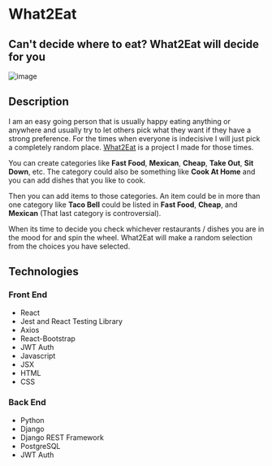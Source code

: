 # What2Eat

## Can't decide where to eat? What2Eat will decide for you

![image](https://user-images.githubusercontent.com/36141286/182042977-edb3ad2e-b8d4-4361-ba42-66aaa4f855a1.png)

## Description
I am an easy going person that is usually happy eating anything or anywhere and usually try to let others pick what they want if they have a strong preference. For the times when everyone is indecisive I will just pick a completely random place. [What2Eat](https://what2eat.dkr.im) is a project I made for those times. 

You can create categories like **Fast Food**, **Mexican**, **Cheap**, **Take Out**, **Sit Down**, etc. The category could also be something like **Cook At Home** and you can add dishes that you like to cook.

Then you can add items to those categories. An item could be in more than one category like **Taco Bell** could be listed in **Fast Food**, **Cheap**, and **Mexican** (That last category is controversial).

When its time to decide you check whichever restaurants / dishes you are in the mood for and spin the wheel. What2Eat will make a random selection from the choices you have selected.

## Technologies
### Front End
  - React
  - Jest and React Testing Library
  - Axios
  - React-Bootstrap
  - JWT Auth
  - Javascript
  - JSX
  - HTML
  - CSS
  
### Back End
  - Python
  - Django
  - Django REST Framework 
  - PostgreSQL
  - JWT Auth
